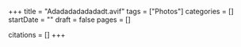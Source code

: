 +++
title = "Adadadadadadadt.avif"
tags = ["Photos"]
categories = []
startDate = ""
draft = false
pages = []

citations = []
+++
